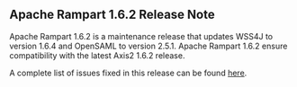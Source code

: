 Apache Rampart 1.6.2 Release Note
---------------------------------

Apache Rampart 1.6.2 is a maintenance release that updates WSS4J to version
1.6.4 and OpenSAML to version 2.5.1. Apache Rampart 1.6.2 ensure compatibility
with the latest Axis2 1.6.2 release.

A complete list of issues fixed in this release can be found [here][1].

[1]: http://s.apache.org/rampart1.6.2

